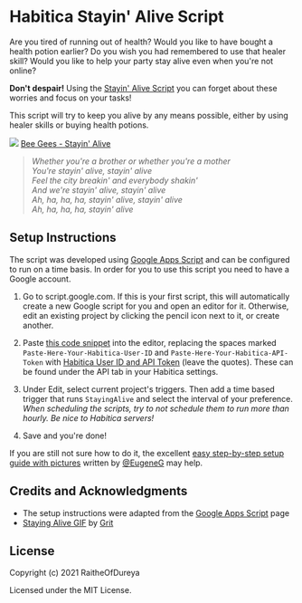 # Habitica Stayin' Alive Script

Are you tired of running out of health? Would you like to have bought a health potion earlier? Do you wish you had remembered to use that healer skill? Would you like to help your party stay alive even when you're not online? 

**Don't despair!** Using the [Stayin' Alive Script]() you can forget about these worries and focus on your tasks!

This script will try to keep you alive by any means possible, either by using healer skills or buying health potions.

![](https://media.giphy.com/media/kAPGlutydiHNiqhXmB/giphy.gif)
[Bee Gees - Stayin' Alive](https://www.youtube.com/watch?v=I_izvAbhExY)  
> *Whether you're a brother or whether you're a mother*  
> *You're stayin' alive, stayin' alive*  
> *Feel the city breakin' and everybody shakin'*  
> *And we're stayin' alive, stayin' alive*  
> *Ah, ha, ha, ha, stayin' alive, stayin' alive*  
> *Ah, ha, ha, ha, stayin' alive*  

## Setup Instructions
The script was developed using [Google Apps Script](https://en.wikipedia.org/wiki/Google_Apps_Script) and can be configured to run on a time basis. In order for you to use this script you need to have a Google account.

1. Go to script.google.com. If this is your first script, this will automatically create a new Google script for you and open an editor for it. Otherwise, edit an existing project by clicking the pencil icon next to it, or create another.
2. Paste [this code snippet]() into the editor, replacing the spaces marked ```Paste-Here-Your-Habitica-User-ID``` and ```Paste-Here-Your-Habitica-API-Token``` with [Habitica User ID and API Token](https://habitica.fandom.com/wiki/API_Options) (leave the quotes). These can be found under the API tab in your Habitica settings.

3. Under Edit, select current project's triggers. Then add a time based trigger that runs `StayingAlive` and select the interval of your preference. *When scheduling the scripts, try to not schedule them to run more than hourly. Be nice to Habitica servers!* 

4. Save and you're done!

If you are still not sure how to do it, the excellent [easy step-by-step setup guide with pictures](https://habitica.fandom.com/wiki/Event-Driven_(Webhook)_Scripts_Setup_Guide#Part_1._Set_Up_External_Script) written by [@EugeneG](https://habitica.com/profile/01daa187-ff5e-46aa-ac3f-d4c529a8c012) may help.

## Credits and Acknowledgments

- The setup instructions were adapted from the [Google Apps Script](https://habitica.fandom.com/wiki/Google_Apps_Script) page
- [Staying Alive GIF](https://dribbble.com/shots/8790634-Staying-Alive) by [Grit](https://dribbble.com/truegrit)

## License
Copyright (c) 2021 RaitheOfDureya

Licensed under the MIT License.



